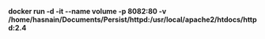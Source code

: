 **docker run -d -it --name volume -p 8082:80 -v /home/hasnain/Documents/Persist/httpd:/usr/local/apache2/htdocs/httpd:2.4**